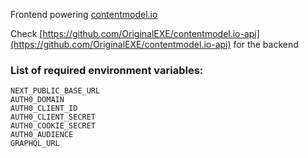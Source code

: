 Frontend powering [contentmodel.io](https://contentmodel.io)

Check [https://github.com/OriginalEXE/contentmodel.io-api](https://github.com/OriginalEXE/contentmodel.io-api) for the backend

### List of required environment variables:

```
NEXT_PUBLIC_BASE_URL
AUTH0_DOMAIN
AUTH0_CLIENT_ID
AUTH0_CLIENT_SECRET
AUTH0_COOKIE_SECRET
AUTH0_AUDIENCE
GRAPHQL_URL
```
